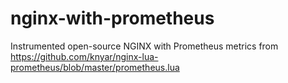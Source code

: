 # nginx-with-prometheus
Instrumented open-source NGINX with Prometheus metrics from https://github.com/knyar/nginx-lua-prometheus/blob/master/prometheus.lua
